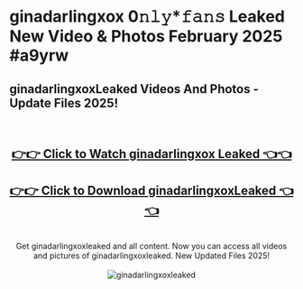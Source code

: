 # ginadarlingxox 0𝚗𝚕𝚢*𝚏𝚊𝚗𝚜 Leaked New Video & Photos February 2025 #a9yrw

<h2>ginadarlingxoxLeaked Videos And Photos - Update Files 2025!</h2>
<br>
<div align="center">
<h2><a href="https://mediaupload.pro?title=ginadarlingxox&ref=11F" rel="nofollow">👉👉 Click to Watch ginadarlingxox Leaked 👈👈</a></h2>
<h2><a href="https://mediaupload.pro?title=ginadarlingxox&ref=11F" rel="nofollow">👉👉 Click to Download ginadarlingxoxLeaked 👈👈</a></h2>
<br>
Get ginadarlingxoxleaked and all content. Now you can access all videos and pictures of ginadarlingxoxleaked. New Updated Files 2025!
<br>
<br>
<a href="https://mediaupload.pro?title=ginadarlingxox&ref=11F" rel="nofollow" data-target="animated-image.originalLink"><img src="https://i.ibb.co/Gkj2r4b/banner.png" alt="ginadarlingxoxleaked" style="max-width: 100%; display: inline-block;" data-target="animated-image.originalImage"></a>
</div>
<br>

